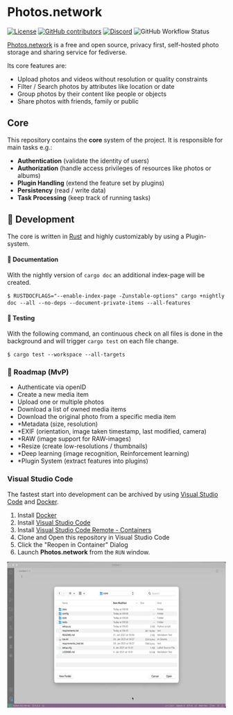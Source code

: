 # Photos.network

[![License](https://img.shields.io/github/license/photos-network/core)](./LICENSE.md)
[![GitHub contributors](https://img.shields.io/github/contributors/photos-network/core?color=success)](https://github.com/photos-network/core/graphs/contributors)
[![Discord](https://img.shields.io/discord/793235453871390720)](https://discord.gg/dGFDpmWp46)
![GitHub Workflow Status](https://img.shields.io/github/workflow/status/photos-network/core/check%20code%20quality)


[Photos.network](https://photos.network) is a free and open source, privacy first, self-hosted photo storage and sharing service for fediverse.

Its core features are:

- Upload photos and videos without resolution or quality constraints
- Filter / Search photos by attributes like location or date
- Group photos by their content like people or objects
- Share photos with friends, family or public


## Core

This repository contains the **core** system of the project.
It is responsible for main tasks e.g.:

- **Authentication** (validate the identity of users)
- **Authorization** (handle access privileges of resources like photos or albums)
- **Plugin Handling** (extend the feature set by plugins)
- **Persistency** (read / write data)
- **Task Processing** (keep track of running tasks)



## 🧪 Development

The core is written in [Rust](https://rust-lang.org/) and highly customizably by using a Plugin-system.


#### 📄 Documentation

With the nightly version of `cargo doc` an additional index-page will be created.
```shell
$ RUSTDOCFLAGS="--enable-index-page -Zunstable-options" cargo +nightly doc --all --no-deps --document-private-items --all-features
```

#### 🔬 Testing

With the following command, an continuous check on all files is done in the background and will trigger `cargo test` on each file change.

```shell
$ cargo test --workspace --all-targets
```



### 📜 Roadmap (MvP)

 - Authenticate via openID
 - Create a new media item
 - Upload one or multiple photos
 - Download a list of owned media items
 - Download the original photo from a specific media item
 - *Metadata (size, resolution)
 - *EXIF (orientation, image taken timestamp, last modified, camera)
 - *RAW (image support for RAW-images)
 - *Resize (create low-resolutions / thumbnails)
 - *Deep learning (image recognition, Reinforcement learning)
 - *Plugin System (extract features into plugins)



### Visual Studio Code

The fastest start into development can be archived by using [Visual Studio Code](https://code.visualstudio.com/) and [Docker](https://www.docker.com/get-started).

1. Install [Docker](https://www.docker.com/get-started)
2. Install [Visual Studio Code](https://code.visualstudio.com/)
3. Install [Visual Studio Code Remote - Containers](https://marketplace.visualstudio.com/items?itemName=ms-vscode-remote.remote-containers)
4. Clone and Open this repository in Visual Studio Code
5. Click the "Reopen in Container" Dialog
6. Launch **Photos.network** from the `RUN` window.

![VS Code with devcontainers](vscode.gif)
